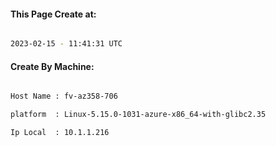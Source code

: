 
   
#### This Page Create at:

```bash

2023-02-15 - 11:41:31 UTC

```

#### Create By Machine:

```bash

Host Name : fv-az358-706

platform  : Linux-5.15.0-1031-azure-x86_64-with-glibc2.35

Ip Local  : 10.1.1.216

```

